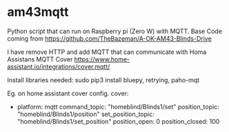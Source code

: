 # am43mqtt
Python script that can run on Raspberry pi (Zero W) with MQTT. Base Code coming from https://github.com/TheBazeman/A-OK-AM43-Blinds-Drive

I have remove HTTP and add MQTT that can communicate with Homa Assistans MQTT Cover https://www.home-assistant.io/integrations/cover.mqtt/

Install libraries needed: sudo pip3 install bluepy, retrying, paho-mqt


Eg. on home assistant cover config.
cover:
  - platform: mqtt
    command_topic: "homeblind/Blinds1/set"
    position_topic: "homeblind/Blinds1/position"
    set_position_topic: "homeblind/Blinds1/set_position"
    position_open: 0
    position_closed: 100
